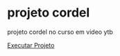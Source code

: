 # projeto cordel
 projeto cordel no curso em video ytb


<a href="https://t1adelson.github.io/projeto-cordel/desaf11.html">Executar Projeto</a>